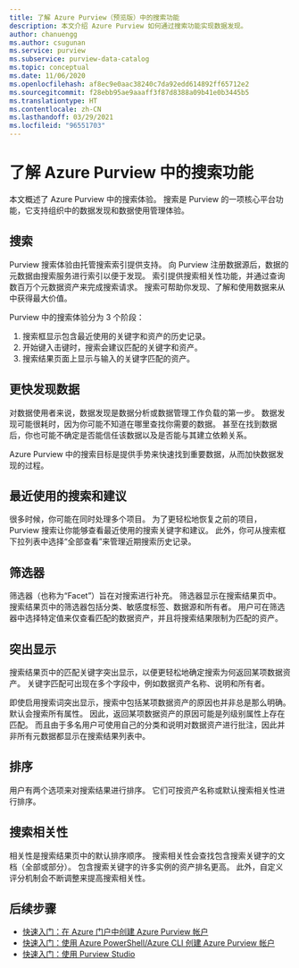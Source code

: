 ```yaml
---
title: 了解 Azure Purview（预览版）中的搜索功能
description: 本文介绍 Azure Purview 如何通过搜索功能实现数据发现。
author: chanuengg
ms.author: csugunan
ms.service: purview
ms.subservice: purview-data-catalog
ms.topic: conceptual
ms.date: 11/06/2020
ms.openlocfilehash: af8ec9e0aac38240c7da92edd614892ff65712e2
ms.sourcegitcommit: f28ebb95ae9aaaff3f87d8388a09b41e0b3445b5
ms.translationtype: HT
ms.contentlocale: zh-CN
ms.lasthandoff: 03/29/2021
ms.locfileid: "96551703"
---
```

# <a name="understand-search-features-in-azure-purview"></a>了解 Azure Purview 中的搜索功能

本文概述了 Azure Purview 中的搜索体验。 搜索是 Purview 的一项核心平台功能，它支持组织中的数据发现和数据使用管理体验。

## <a name="search"></a>搜索

Purview 搜索体验由托管搜索索引提供支持。 向 Purview 注册数据源后，数据的元数据由搜索服务进行索引以便于发现。 索引提供搜索相关性功能，并通过查询数百万个元数据资产来完成搜索请求。 搜索可帮助你发现、了解和使用数据来从中获得最大价值。

Purview 中的搜索体验分为 3 个阶段：

1. 搜索框显示包含最近使用的关键字和资产的历史记录。
1. 开始键入击键时，搜索会建议匹配的关键字和资产。 
1. 搜索结果页面上显示与输入的关键字匹配的资产。

## <a name="reduce-the-time-to-discover-data"></a>更快发现数据

对数据使用者来说，数据发现是数据分析或数据管理工作负载的第一步。 数据发现可能很耗时，因为你可能不知道在哪里查找你需要的数据。 甚至在找到数据后，你也可能不确定是否能信任该数据以及是否能与其建立依赖关系。 

Azure Purview 中的搜索目标是提供手势来快速找到重要数据，从而加快数据发现的过程。

## <a name="recent-search-and-suggestions"></a>最近使用的搜索和建议

很多时候，你可能在同时处理多个项目。 为了更轻松地恢复之前的项目，Purview 搜索让你能够查看最近使用的搜索关键字和建议。 此外，你可从搜索框下拉列表中选择“全部查看”来管理近期搜索历史记录。

## <a name="filters"></a>筛选器

筛选器（也称为“Facet”）旨在对搜索进行补充。 筛选器显示在搜索结果页中。 搜索结果页中的筛选器包括分类、敏感度标签、数据源和所有者。 用户可在筛选器中选择特定值来仅查看匹配的数据资产，并且将搜索结果限制为匹配的资产。

## <a name="hit-highlighting"></a>突出显示

搜索结果页中的匹配关键字突出显示，以便更轻松地确定搜索为何返回某项数据资产。 关键字匹配可出现在多个字段中，例如数据资产名称、说明和所有者。

即使启用搜索词突出显示，搜索中包括某项数据资产的原因也并非总是那么明确。 默认会搜索所有属性。 因此，返回某项数据资产的原因可能是列级别属性上存在匹配。 而且由于多名用户可使用自己的分类和说明对数据资产进行批注，因此并非所有元数据都显示在搜索结果列表中。

## <a name="sort"></a>排序

用户有两个选项来对搜索结果进行排序。 它们可按资产名称或默认搜索相关性进行排序。

## <a name="search-relevance"></a>搜索相关性

相关性是搜索结果页中的默认排序顺序。 搜索相关性会查找包含搜索关键字的文档（全部或部分）。 包含搜索关键字的许多实例的资产排名更高。 此外，自定义评分机制会不断调整来提高搜索相关性。

## <a name="next-steps"></a>后续步骤

* [快速入门：在 Azure 门户中创建 Azure Purview 帐户](create-catalog-portal.md)
* [快速入门：使用 Azure PowerShell/Azure CLI 创建 Azure Purview 帐户](create-catalog-powershell.md)
* [快速入门：使用 Purview Studio](use-purview-studio.md)

